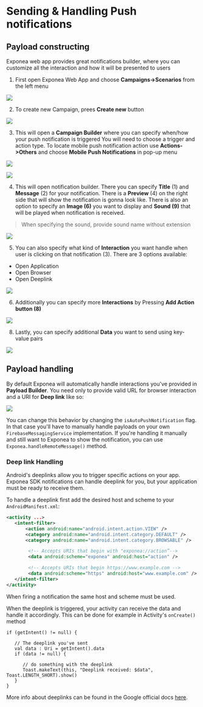 # Sending & Handling Push notifications


## Payload constructing
Exponea web app provides great notifications builder, where you can customize all the interaction and how it will be presented to users

1. First open Exponea Web App and choose **Campaigns->Scenarios** from the left menu

  ![](pics/send1.png)

2. To create new Campaign, prees **Create new** button

  ![](pics/send2.png)

3. This will open a **Campaign Builder** where you can specify when/how your push notification is triggered
You will need to choose a trigger and action type. To locate mobile push notification action
use **Actions->Others** and choose **Mobile Push Notifications** in pop-up menu

  ![](pics/send3.png)

  ![](pics/send4.png)


4. This will open notification builder. There you can specify **Title** (1) and **Message** (2) for your notification. There is a **Preview** (4) on the right side that will show the notification is gonna look like. There is also an option to specify an **Image (6)** you want to display and **Sound (9)** that will be played when notification is received.

> When specifying the sound, provide sound name without extension

![](pics/send5.png)

5. You can also specify what kind of **Interaction** you want handle when user is clicking on that notification (3). There are 3 options available:
  * Open Application
  * Open Browser
  * Open Deeplink

![](pics/send6.png)  

6. Additionally you can specify more **Interactions** by Pressing **Add Action button (8)**

![](pics/send7.png)

8. Lastly, you can specify additional **Data** you want to send using key-value pairs

![](pics/send8.png)


## Payload handling

By default Exponea will automatically handle interactions you've provided in **Payload Builder**. You need only to provide valid URL for browser interaction and a URI for **Deep link** like so:

![](pics/send9.png)

You can change this behavior by changing the `isAutoPushNotification` flag. In that case you'll have to manually handle payloads on your own `FirebaseMessagingService` implementation. If you're handling it manually and still want to Exponea to show the notification, you can use `Exponea.handleRemoteMessage()` method.

### Deep link Handling

Android's deeplinks allow you to trigger specific actions on your app. Exponea SDK notifications can handle deeplink for you, but your application must be ready to receive them.

To handle a deeplink first add the desired host and scheme to your `AndroidManifest.xml`:
```xml
<activity ...>
   <intent-filter>
       <action android:name="android.intent.action.VIEW" />
       <category android:name="android.intent.category.DEFAULT" />
       <category android:name="android.intent.category.BROWSABLE" />

        <!-- Accepts URIs that begin with "exponea://action”-->
        <data android:scheme="exponea" android:host="action" />

        <!-- Accepts URIs that begin https://www.example.com -->
        <data android:scheme="https" android:host="www.example.com" />
   </intent-filter>
</activity>
```
When firing a notification the same host and scheme must be used.

When the deeplink is triggered, your activity can receive the data and handle it accordingly. This can be done for example in Activity's `onCreate()` method

```
if (getIntent() != null) {

   // The deeplink you've sent
   val data : Uri = getIntent().data
   if (data != null) {

      // do something with the deeplink
      Toast.makeText(this, "Deeplink received: $data", Toast.LENGTH_SHORT).show()
   }
}
```
More info about deeplinks can be found in the Google official docs [here](https://developer.android.com/training/app-links/deep-linking).
